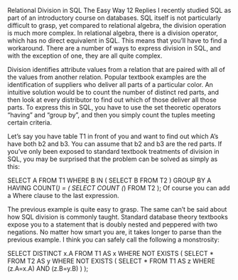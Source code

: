 Relational Division in SQL The Easy Way
12 Replies
I recently studied SQL as part of an introductory course on databases. SQL
itself is not particularly difficult to grasp, yet compared to relational
algebra, the division operation is much more complex. In relational algebra,
there is a division operator, which has no direct equivalent in SQL. This means
that you’ll have to find a workaround. There are a number of ways to express
division in SQL, and with the exception of one, they are all quite complex.

Division identifies attribute values from a relation that are paired with all
of the values from another relation. Popular textbook examples are the
identification of suppliers who deliver all parts of a particular color.
An intuitive solution would be to count the number of distinct red parts,
and then look at every distributor to find out which of those deliver all
those parts. To express this in SQL, you have to use the set theoretic
operators “having” and “group by”, and then you simply count the tuples
meeting certain criteria.

Let’s say you have table T1 in front of you and want to find out which A’s
have both b2 and b3. You can assume that b2 and b3 are the red parts. If you’ve
only been exposed to standard textbook treatments of division in SQL, you may
be surprised that the problem can be solved as simply as this:

SELECT A
FROM T1
WHERE B IN (
             SELECT B
             FROM T2
           )
GROUP BY A
HAVING COUNT(*) = (
                    SELECT COUNT (*)
                    FROM T2
                  );
Of course you can add a Where clause to the last expression.

The previous example is quite easy to grasp. The same can’t be said about how
SQL division is commonly taught. Standard database theory textbooks expose you
to a statement that is doubly nested and peppered with two negations. No matter
how smart you are, it takes longer to parse than the previous example. I think
you can safely call the following a monstrosity:

SELECT DISTINCT x.A
FROM T1 AS x
WHERE NOT EXISTS (
                  SELECT *
                  FROM  T2 AS y
                  WHERE NOT EXISTS (
                                     SELECT *
                                     FROM T1 AS z
                                     WHERE (z.A=x.A) AND (z.B=y.B)
                                   )
                 );
